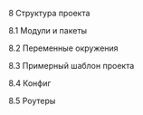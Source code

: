 8  Структура проекта
  
8.1  Модули и пакеты
  
8.2  Переменные окружения
  
8.3  Примерный шаблон проекта
  
8.4  Конфиг
  
8.5  Роутеры